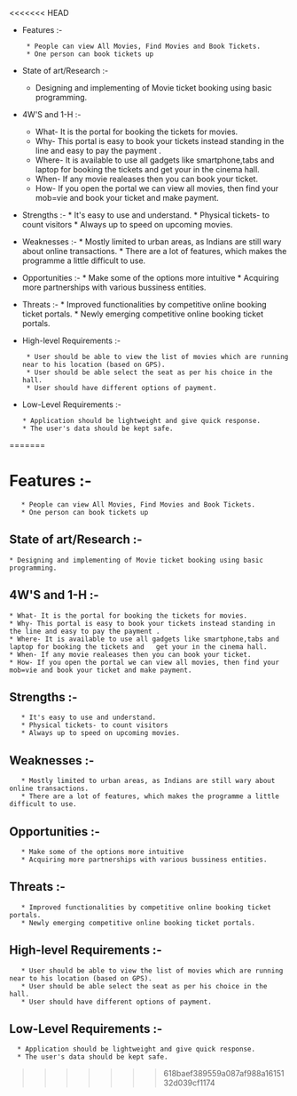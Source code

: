 <<<<<<< HEAD
* Features :-
     
       * People can view All Movies, Find Movies and Book Tickets.
       * One person can book tickets up

* State of art/Research :-
     
    * Designing and implementing of Movie ticket booking using basic programming.

* 4W'S and 1-H :-
    
    * What- It is the portal for booking the tickets for movies.
    * Why- This portal is easy to book your tickets instead standing in the line and easy to pay the payment .
    * Where- It is available to use all gadgets like smartphone,tabs and laptop for booking the tickets and   get your in the cinema hall. 
    * When- If any movie realeases then you can book your ticket.
    * How- If you open the portal we can view all movies, then find your mob=vie and book your ticket and make payment. 

* Strengths :-
       * It's easy to use and understand.
       * Physical tickets- to count visitors
       * Always up to speed on upcoming movies.

* Weaknesses :-
       * Mostly limited to urban areas, as Indians are still wary about online transactions.
       * There are a lot of features, which makes the programme a little difficult to use.

* Opportunities :-
       * Make some of the options more intuitive
       * Acquiring more partnerships with various bussiness entities.

* Threats :- 
       * Improved functionalities by competitive online booking ticket portals.
       * Newly emerging competitive online booking ticket portals.

* High-level Requirements :-

       * User should be able to view the list of movies which are running near to his location (based on GPS).
       * User should be able select the seat as per his choice in the hall.
       * User should have different options of payment.

* Low-Level Requirements :-

      * Application should be lightweight and give quick response.
      * The user's data should be kept safe.
 
=======
# Features :-
     
       * People can view All Movies, Find Movies and Book Tickets.
       * One person can book tickets up

## State of art/Research :-
     
    * Designing and implementing of Movie ticket booking using basic programming.

## 4W'S and 1-H :-
    
    * What- It is the portal for booking the tickets for movies.
    * Why- This portal is easy to book your tickets instead standing in the line and easy to pay the payment .
    * Where- It is available to use all gadgets like smartphone,tabs and laptop for booking the tickets and   get your in the cinema hall. 
    * When- If any movie realeases then you can book your ticket.
    * How- If you open the portal we can view all movies, then find your mob=vie and book your ticket and make payment. 

## Strengths :-
       * It's easy to use and understand.
       * Physical tickets- to count visitors
       * Always up to speed on upcoming movies.

## Weaknesses :-
       * Mostly limited to urban areas, as Indians are still wary about online transactions.
       * There are a lot of features, which makes the programme a little difficult to use.

## Opportunities :-
       * Make some of the options more intuitive
       * Acquiring more partnerships with various bussiness entities.

## Threats :- 
       * Improved functionalities by competitive online booking ticket portals.
       * Newly emerging competitive online booking ticket portals.

## High-level Requirements :-

       * User should be able to view the list of movies which are running near to his location (based on GPS).
       * User should be able select the seat as per his choice in the hall.
       * User should have different options of payment.

## Low-Level Requirements :-

      * Application should be lightweight and give quick response.
      * The user's data should be kept safe.
 
>>>>>>> 618baef389559a087af988a1615132d039cf1174
